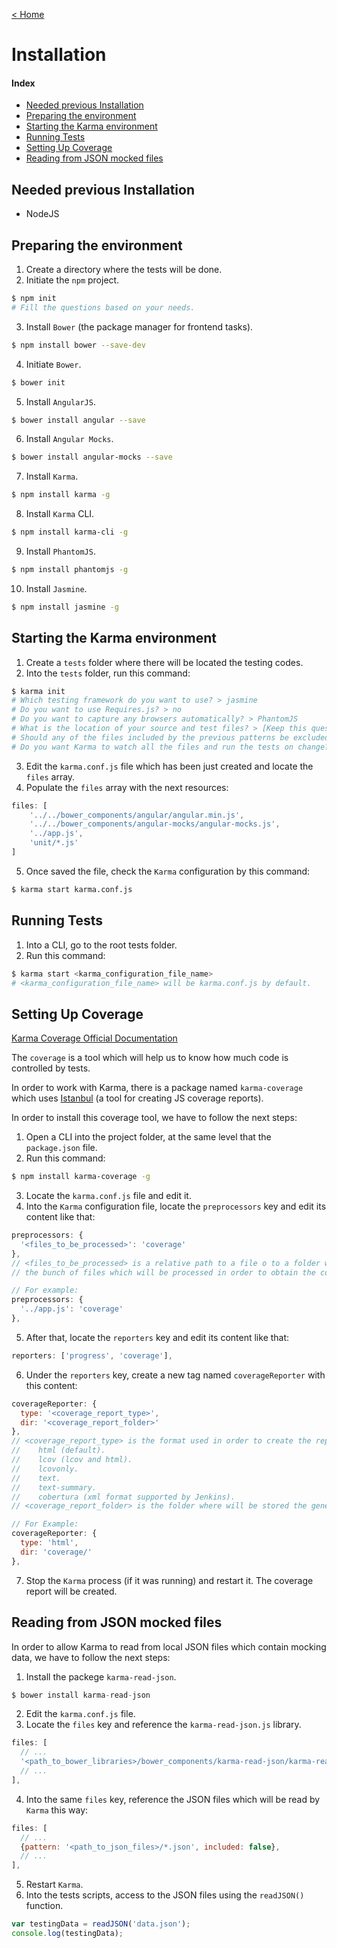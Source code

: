 [< Home](../README.md)

# Installation

#### Index

* [Needed previous Installation](#needed-previous-installation)
* [Preparing the environment](#preparing-the-environment)
* [Starting the Karma environment](#starting-karma-environment)
* [Running Tests](#running-tests)
* [Setting Up Coverage](#coverage)
* [Reading from JSON mocked files](#json)

<a name="needed-previous-installation"></a>
## Needed previous Installation

* NodeJS

<a name="preparing-the-environment"></a>
## Preparing the environment

1. Create a directory where the tests will be done.
2. Initiate the `npm` project.

  ```sh
  $ npm init
  # Fill the questions based on your needs.
  ```
3. Install `Bower` (the package manager for frontend tasks).

  ```sh
  $ npm install bower --save-dev
  ```
4. Initiate `Bower`.

  ```sh
  $ bower init
  ```
5. Install `AngularJS`.

  ```sh
  $ bower install angular --save
  ```
6. Install `Angular Mocks`.

  ```sh
  $ bower install angular-mocks --save
  ```
7. Install `Karma`.

  ```sh
  $ npm install karma -g
  ```
8. Install `Karma` CLI.

  ```sh
  $ npm install karma-cli -g
  ```
9. Install `PhantomJS`.

  ```sh
  $ npm install phantomjs -g
  ```
10. Install `Jasmine`.

  ```sh
  $ npm install jasmine -g
  ```

<a name="starting-karma-environment"></a>
## Starting the Karma environment

1. Create a `tests` folder where there will be located the testing codes.
2. Into the `tests` folder, run this command:

  ```sh
  $ karma init
  # Which testing framework do you want to use? > jasmine
  # Do you want to use Requires.js? > no
  # Do you want to capture any browsers automatically? > PhantomJS
  # What is the location of your source and test files? > [Keep this question in blank]
  # Should any of the files included by the previous patterns be excluded? > [Keep this question in blank]
  # Do you want Karma to watch all the files and run the tests on change? > yes
  ```
3. Edit the `karma.conf.js` file which has been just created and locate the `files` array.
4. Populate the `files` array with the next resources:

  ```js
  files: [
      '../../bower_components/angular/angular.min.js',
      '../../bower_components/angular-mocks/angular-mocks.js',
      '../app.js',
      'unit/*.js'
  ]
  ```
5. Once saved the file, check the `Karma` configuration by this command:

  ```sh
  $ karma start karma.conf.js
  ```

<a name="running-tests"></a>
## Running Tests

1. Into a CLI, go to the root tests folder.
2. Run this command:

  ```sh
  $ karma start <karma_configuration_file_name>
  # <karma_configuration_file_name> will be karma.conf.js by default.
  ```

<a name="coverage"></a>
## Setting Up Coverage

[Karma Coverage Official Documentation](https://karma-runner.github.io/0.8/config/coverage.html)

The `coverage` is a tool which will help us to know how much code is controlled by tests.

In order to work with Karma, there is a package named `karma-coverage` which uses [Istanbul](https://github.com/gotwarlost/istanbul)
(a tool for creating JS coverage reports).

In order to install this coverage tool, we have to follow the next steps:

1. Open a CLI into the project folder, at the same level that the `package.json` file.
2. Run this command:

  ```sh
  $ npm install karma-coverage -g
  ```
3. Locate the `karma.conf.js` file and edit it.
4. Into the `Karma` configuration file, locate the `preprocessors` key and edit its content like that:

  ```js
  preprocessors: {
    '<files_to_be_processed>': 'coverage'
  },
  // <files_to_be_processed> is a relative path to a file o to a folder which contains
  // the bunch of files which will be processed in order to obtain the coverage report.

  // For example:
  preprocessors: {
    '../app.js': 'coverage'
  },
  ```
5. After that, locate the `reporters` key and edit its content like that:

  ```js
  reporters: ['progress', 'coverage'],
  ```
6. Under the `reporters` key, create a new tag named `coverageReporter` with this content:

  ```js
  coverageReporter: {
    type: '<coverage_report_type>',
    dir: '<coverage_report_folder>'
  },
  // <coverage_report_type> is the format used in order to create the reporter. The available values are:
  //    html (default).
  //    lcov (lcov and html).
  //    lcovonly.
  //    text.
  //    text-summary.
  //    cobertura (xml format supported by Jenkins).
  // <coverage_report_folder> is the folder where will be stored the generated reports.

  // For Example:
  coverageReporter: {
    type: 'html',
    dir: 'coverage/'
  },
  ```
7. Stop the `Karma` process (if it was running) and restart it. The coverage report will be created.

<a name="json"></a>
## Reading from JSON mocked files

In order to allow Karma to read from local JSON files which contain mocking data, we have to follow
the next steps:

1. Install the packege `karma-read-json`.

  ```js
  $ bower install karma-read-json
  ```
2. Edit the `karma.conf.js` file.
3. Locate the `files` key and reference the `karma-read-json.js` library.

  ```js
  files: [
    // ...
    '<path_to_bower_libraries>/bower_components/karma-read-json/karma-read-json.js',
    // ...
  ],
  ```
4. Into the same `files` key, reference the JSON files which will be read by `Karma` this way:

  ```js
  files: [
    // ...
    {pattern: '<path_to_json_files>/*.json', included: false},
    // ...
  ],
  ```
5. Restart `Karma`.
6. Into the tests scripts, access to the JSON files using the `readJSON()` function.

  ```js
  var testingData = readJSON('data.json');
  console.log(testingData);
  ```
